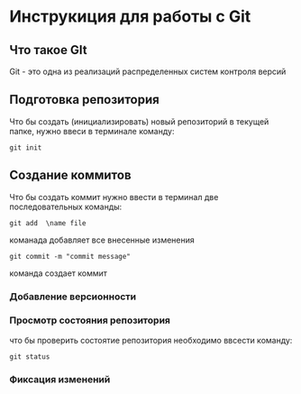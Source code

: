 # **Инструкиция для работы с Git** 

## Что такое GIt

Git - это одна из реализаций распределенных систем контроля версий

## Подготовка репозитория

Что бы создать (инициализировать) новый репозиторий в текущей папке, нужно ввеси в терминале команду:

    git init

## Создание коммитов

Что бы создать коммит нужно ввести в терминал две последовательных команды:

    git add  \name file

команада добавляет все внесенные изменения

    git commit -m "commit message"

команда создает коммит

### Добавление версионности

### Просмотр состояния репозитория

что бы проверить состоятие репозитория необходимо ввсести команду:

    git status

### Фиксация изменений